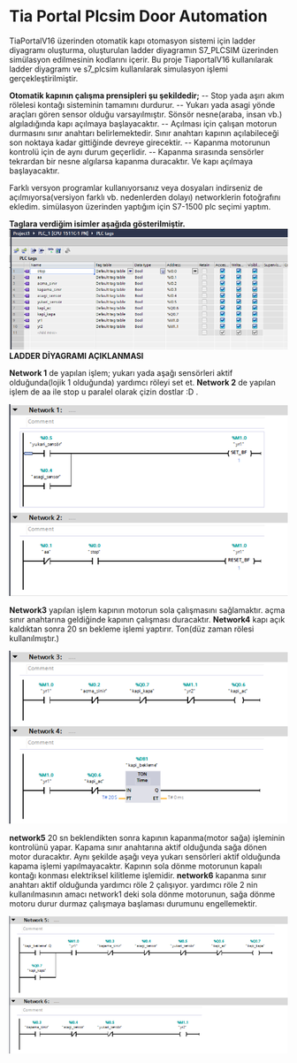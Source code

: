 ﻿# Tia Portal Plcsim Door Automation
TiaPortalV16  üzerinden otomatik kapı otomasyon sistemi için  ladder diyagramı oluşturma, oluşturulan ladder diyagramın S7_PLCSIM üzerinden simülasyon edilmesinin kodlarını içerir. Bu proje TiaportalV16 kullanılarak ladder diyagramı ve s7_plcsim kullanılarak simulasyon işlemi gerçekleştirilmiştir. 

**Otomatik kapının çalışma prensipleri şu şekildedir;**
-- Stop yada aşırı akım rölelesi kontağı sisteminin tamamını durdurur.
-- Yukarı yada asagi yönde araçları gören sensor olduğu varsayılmıştır. Sönsör nesne(araba, insan vb.)  algıladığında kapı açılmaya başlayacaktır.
-- Açılması için çalışan motorun durmasını sınır anahtarı belirlemektedir. Sınır anahtarı kapının açılabileceği son noktaya kadar gittiğinde devreye girecektir. 
-- Kapanma motorunun kontrolü için de aynı durum geçerlidir. 
-- Kapanma sırasında sensörler tekrardan bir nesne algılarsa kapanma duracaktır. Ve kapı açılmaya başlayacaktır. 

Farklı versyon programlar kullanıyorsanız veya dosyaları indirseniz de açılmıyorsa(versiyon farklı vb. nedenlerden dolayı) networklerin fotoğrafını ekledim. 
simülasyon üzerinden yaptığım için S7-1500 plc seçimi yaptım. 

**Taglara verdiğim isimler aşağıda gösterilmiştir.** 
![enter image description here](https://github.com/hrngcmn/Tia_Portal_plcsim_door_automation/blob/main/PLC%20tags%20foto.png?raw=true)
**LADDER DİYAGRAMI AÇIKLANMASI**

**Network 1** de yapılan işlem; yukarı yada aşağı sensörleri aktif olduğunda(lojik 1 olduğunda) yardımcı röleyi set et.
**Network 2** de yapılan işlem de aa ile stop u paralel olarak çizin dostlar :D . 

![enter image description here](https://github.com/hrngcmn/Tia_Portal_plcsim_door_automation/blob/main/network%201%20-%202%20foto.png?raw=true)

**Network3** yapılan işlem kapının motorun sola çalışmasını sağlamaktır.  açma sınır anahtarına geldiğinde kapının çalışması duracaktır. 
**Network4** kapı açık kaldıktan sonra 20 sn bekleme işlemi yaptırır. Ton(düz zaman rölesi kullanılmıştır.) 

![enter image description here](https://github.com/hrngcmn/Tia_Portal_plcsim_door_automation/blob/main/network3%20-%204%20foto.png?raw=true)

**network5** 20 sn beklendikten sonra kapının kapanma(motor sağa) işleminin kontrolünü yapar. Kapama sınır anahtarına aktif olduğunda sağa dönen motor duracaktır. Aynı şekilde aşağı veya yukarı sensörleri aktif olduğunda kapama işlemi yapılmayacaktır. Kapının sola dönme motorunun kapalı kontağı konması elektriksel kilitleme işlemidir. 
**network6**  kapanma sınır anahtarı aktif olduğunda yardımcı röle 2 çalışıyor. yardımcı röle 2 nin kullanılmasının amacı network1 deki sola dönme motorunun, sağa dönme motoru durur durmaz çalışmaya başlaması durumunu engellemektir. 

![enter image description here](https://github.com/hrngcmn/Tia_Portal_plcsim_door_automation/blob/main/network5%20-%206%20foto.png?raw=true)
